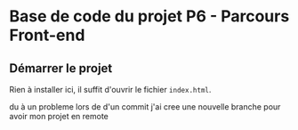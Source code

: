 # Base de code du projet P6 - Parcours Front-end

## Démarrer le projet

Rien à installer ici, il suffit d'ouvrir le fichier `index.html`.

du à un probleme lors de d'un commit j'ai cree une nouvelle branche pour avoir mon projet en remote
